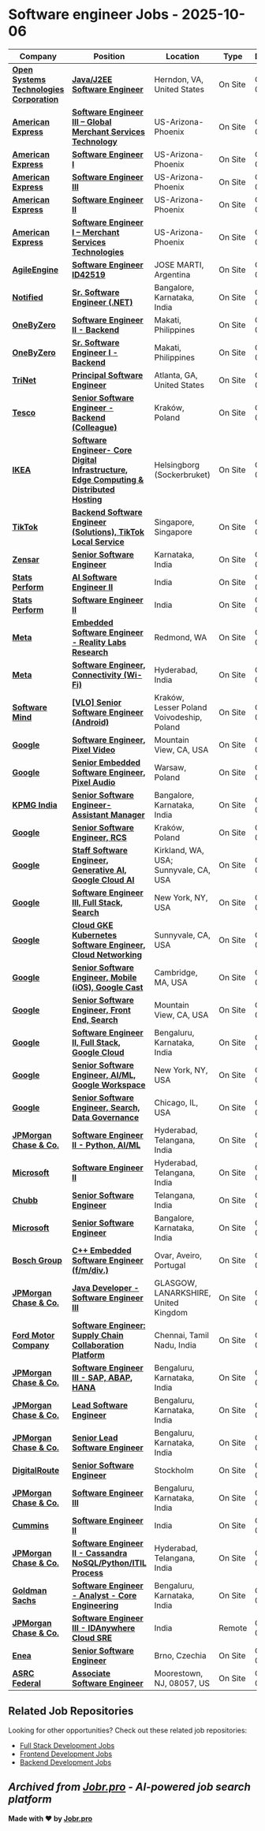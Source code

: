 # Software engineer Jobs - 2025-10-06

| Company | Position | Location | Type | Date |
| ------- | -------- | -------- | ---- | ------ |
| **[Open Systems Technologies Corporation](https://www.ostcorpweb.net/)** | **[Java/J2EE Software Engineer](https://jobr.pro/job/29447177/javaj2ee-software-engineer?utm_source=github&utm_medium=repo&utm_campaign=github-software-engineering-jobs)** | Herndon, VA, United States | On Site | Oct 06 |
| **[American Express](https://www.americanexpress.com/)** | **[Software Engineer III – Global Merchant Services Technology](https://jobr.pro/job/29440829/software-engineer-iii-global-merchant-services-technology?utm_source=github&utm_medium=repo&utm_campaign=github-software-engineering-jobs)** | US-Arizona-Phoenix | On Site | Oct 06 |
| **[American Express](https://www.americanexpress.com/)** | **[Software Engineer I](https://jobr.pro/job/29440828/software-engineer-i?utm_source=github&utm_medium=repo&utm_campaign=github-software-engineering-jobs)** | US-Arizona-Phoenix | On Site | Oct 06 |
| **[American Express](https://www.americanexpress.com/)** | **[Software Engineer III](https://jobr.pro/job/29440827/software-engineer-iii?utm_source=github&utm_medium=repo&utm_campaign=github-software-engineering-jobs)** | US-Arizona-Phoenix | On Site | Oct 06 |
| **[American Express](https://www.americanexpress.com/)** | **[Software Engineer II](https://jobr.pro/job/29440826/software-engineer-ii?utm_source=github&utm_medium=repo&utm_campaign=github-software-engineering-jobs)** | US-Arizona-Phoenix | On Site | Oct 06 |
| **[American Express](https://www.americanexpress.com/)** | **[Software Engineer I – Merchant Services Technologies](https://jobr.pro/job/29440824/software-engineer-i-merchant-services-technologies?utm_source=github&utm_medium=repo&utm_campaign=github-software-engineering-jobs)** | US-Arizona-Phoenix | On Site | Oct 06 |
| **[AgileEngine](https://agileengine.com/)** | **[Software Engineer ID42519](https://jobr.pro/job/29440230/software-engineer-id42519?utm_source=github&utm_medium=repo&utm_campaign=github-software-engineering-jobs)** | JOSE MARTI, Argentina | On Site | Oct 06 |
| **[Notified](https://www.notified.com/)** | **[Sr. Software Engineer (.NET)](https://jobr.pro/job/29443435/sr-software-engineer-net?utm_source=github&utm_medium=repo&utm_campaign=github-software-engineering-jobs)** | Bangalore, Karnataka, India | On Site | Oct 06 |
| **[OneByZero](https://onebyzero.ai)** | **[Software Engineer II - Backend](https://jobr.pro/job/29438963/software-engineer-ii-backend?utm_source=github&utm_medium=repo&utm_campaign=github-software-engineering-jobs)** | Makati, Philippines | On Site | Oct 06 |
| **[OneByZero](https://onebyzero.ai)** | **[Sr. Software Engineer I - Backend](https://jobr.pro/job/29438957/sr-software-engineer-i-backend?utm_source=github&utm_medium=repo&utm_campaign=github-software-engineering-jobs)** | Makati, Philippines | On Site | Oct 06 |
| **[TriNet](https://www.trinet.com/)** | **[Principal Software Engineer](https://jobr.pro/job/29441564/principal-software-engineer?utm_source=github&utm_medium=repo&utm_campaign=github-software-engineering-jobs)** | Atlanta, GA, United States | On Site | Oct 06 |
| **[Tesco](https://www.tesco.com/)** | **[Senior Software Engineer - Backend (Colleague)](https://jobr.pro/job/29437096/senior-software-engineer-backend-colleague?utm_source=github&utm_medium=repo&utm_campaign=github-software-engineering-jobs)** | Kraków, Poland | On Site | Oct 06 |
| **[IKEA](https://www.ikea.com/)** | **[Software Engineer- Core Digital Infrastructure, Edge Computing & Distributed Hosting](https://jobr.pro/job/29436863/software-engineer-core-digital-infrastructure-edge-computing-distributed-hosting?utm_source=github&utm_medium=repo&utm_campaign=github-software-engineering-jobs)** | Helsingborg (Sockerbruket) | On Site | Oct 06 |
| **[TikTok](https://www.tiktok.com/)** | **[Backend Software Engineer (Solutions), TikTok Local Service](https://jobr.pro/job/29435847/backend-software-engineer-solutions-tiktok-local-service?utm_source=github&utm_medium=repo&utm_campaign=github-software-engineering-jobs)** | Singapore, Singapore | On Site | Oct 06 |
| **[Zensar](https://www.zensar.com/)** | **[Senior Software Engineer](https://jobr.pro/job/29436417/senior-software-engineer?utm_source=github&utm_medium=repo&utm_campaign=github-software-engineering-jobs)** | Karnataka, India | On Site | Oct 06 |
| **[Stats Perform](https://www.statsperform.com/)** | **[AI Software Engineer II](https://jobr.pro/job/29434775/ai-software-engineer-ii?utm_source=github&utm_medium=repo&utm_campaign=github-software-engineering-jobs)** | India | On Site | Oct 06 |
| **[Stats Perform](https://www.statsperform.com/)** | **[Software Engineer II](https://jobr.pro/job/29434773/software-engineer-ii?utm_source=github&utm_medium=repo&utm_campaign=github-software-engineering-jobs)** | India | On Site | Oct 06 |
| **[Meta](https://www.meta.com/)** | **[Embedded Software Engineer - Reality Labs Research](https://jobr.pro/job/29432576/embedded-software-engineer-reality-labs-research?utm_source=github&utm_medium=repo&utm_campaign=github-software-engineering-jobs)** | Redmond, WA | On Site | Oct 06 |
| **[Meta](https://www.meta.com/)** | **[Software Engineer, Connectivity (Wi-Fi)](https://jobr.pro/job/29432572/software-engineer-connectivity-wi-fi?utm_source=github&utm_medium=repo&utm_campaign=github-software-engineering-jobs)** | Hyderabad, India | On Site | Oct 06 |
| **[Software Mind](https://softwaremind.com)** | **[\[VLO\] Senior Software Engineer (Android)](https://jobr.pro/job/29437932/vlo-senior-software-engineer-android?utm_source=github&utm_medium=repo&utm_campaign=github-software-engineering-jobs)** | Kraków, Lesser Poland Voivodeship, Poland | On Site | Oct 06 |
| **[Google](https://www.google.com/)** | **[Software Engineer, Pixel Video](https://jobr.pro/job/29432078/software-engineer-pixel-video?utm_source=github&utm_medium=repo&utm_campaign=github-software-engineering-jobs)** | Mountain View, CA, USA | On Site | Oct 06 |
| **[Google](https://www.google.com/)** | **[Senior Embedded Software Engineer, Pixel Audio](https://jobr.pro/job/29432079/senior-embedded-software-engineer-pixel-audio?utm_source=github&utm_medium=repo&utm_campaign=github-software-engineering-jobs)** | Warsaw, Poland | On Site | Oct 06 |
| **[KPMG India](https://kpmg.com/)** | **[Senior Software Engineer- Assistant Manager](https://jobr.pro/job/29432977/senior-software-engineer-assistant-manager?utm_source=github&utm_medium=repo&utm_campaign=github-software-engineering-jobs)** | Bangalore, Karnataka, India | On Site | Oct 06 |
| **[Google](https://www.google.com/)** | **[Senior Software Engineer, RCS](https://jobr.pro/job/29432061/senior-software-engineer-rcs?utm_source=github&utm_medium=repo&utm_campaign=github-software-engineering-jobs)** | Kraków, Poland | On Site | Oct 06 |
| **[Google](https://www.google.com/)** | **[Staff Software Engineer, Generative AI, Google Cloud AI](https://jobr.pro/job/29432040/staff-software-engineer-generative-ai-google-cloud-ai?utm_source=github&utm_medium=repo&utm_campaign=github-software-engineering-jobs)** | Kirkland, WA, USA; Sunnyvale, CA, USA | On Site | Oct 06 |
| **[Google](https://www.google.com/)** | **[Software Engineer III, Full Stack, Search](https://jobr.pro/job/29432028/software-engineer-iii-full-stack-search?utm_source=github&utm_medium=repo&utm_campaign=github-software-engineering-jobs)** | New York, NY, USA | On Site | Oct 06 |
| **[Google](https://www.google.com/)** | **[Cloud GKE Kubernetes Software Engineer, Cloud Networking](https://jobr.pro/job/29432010/cloud-gke-kubernetes-software-engineer-cloud-networking?utm_source=github&utm_medium=repo&utm_campaign=github-software-engineering-jobs)** | Sunnyvale, CA, USA | On Site | Oct 06 |
| **[Google](https://www.google.com/)** | **[Senior Software Engineer, Mobile (iOS), Google Cast](https://jobr.pro/job/29432004/senior-software-engineer-mobile-ios-google-cast?utm_source=github&utm_medium=repo&utm_campaign=github-software-engineering-jobs)** | Cambridge, MA, USA | On Site | Oct 06 |
| **[Google](https://www.google.com/)** | **[Senior Software Engineer, Front End, Search](https://jobr.pro/job/29431989/senior-software-engineer-front-end-search?utm_source=github&utm_medium=repo&utm_campaign=github-software-engineering-jobs)** | Mountain View, CA, USA | On Site | Oct 06 |
| **[Google](https://www.google.com/)** | **[Software Engineer II, Full Stack, Google Cloud](https://jobr.pro/job/29431987/software-engineer-ii-full-stack-google-cloud?utm_source=github&utm_medium=repo&utm_campaign=github-software-engineering-jobs)** | Bengaluru, Karnataka, India | On Site | Oct 06 |
| **[Google](https://www.google.com/)** | **[Senior Software Engineer, AI/ML, Google Workspace](https://jobr.pro/job/29431973/senior-software-engineer-aiml-google-workspace?utm_source=github&utm_medium=repo&utm_campaign=github-software-engineering-jobs)** | New York, NY, USA | On Site | Oct 06 |
| **[Google](https://www.google.com/)** | **[Senior Software Engineer, Search, Data Governance](https://jobr.pro/job/29431970/senior-software-engineer-search-data-governance?utm_source=github&utm_medium=repo&utm_campaign=github-software-engineering-jobs)** | Chicago, IL, USA | On Site | Oct 06 |
| **[JPMorgan Chase & Co.](https://www.jpmorganchase.com/)** | **[Software Engineer II - Python, AI/ML](https://jobr.pro/job/29433350/software-engineer-ii-python-aiml?utm_source=github&utm_medium=repo&utm_campaign=github-software-engineering-jobs)** | Hyderabad, Telangana, India | On Site | Oct 06 |
| **[Microsoft](https://www.microsoft.com/)** | **[Software Engineer II](https://jobr.pro/job/29433150/software-engineer-ii?utm_source=github&utm_medium=repo&utm_campaign=github-software-engineering-jobs)** | Hyderabad, Telangana, India | On Site | Oct 06 |
| **[Chubb](https://www.chubb.com/)** | **[Senior Software Engineer](https://jobr.pro/job/29437697/senior-software-engineer?utm_source=github&utm_medium=repo&utm_campaign=github-software-engineering-jobs)** | Telangana, India | On Site | Oct 06 |
| **[Microsoft](https://www.microsoft.com/)** | **[Senior Software Engineer](https://jobr.pro/job/29433152/senior-software-engineer?utm_source=github&utm_medium=repo&utm_campaign=github-software-engineering-jobs)** | Bangalore, Karnataka, India | On Site | Oct 06 |
| **[Bosch Group](https://www.bosch.com)** | **[C++ Embedded Software Engineer (f/m/div.)](https://jobr.pro/job/29437941/c-embedded-software-engineer-fmdiv?utm_source=github&utm_medium=repo&utm_campaign=github-software-engineering-jobs)** | Ovar, Aveiro, Portugal | On Site | Oct 06 |
| **[JPMorgan Chase & Co.](https://www.jpmorganchase.com/)** | **[Java Developer - Software Engineer III](https://jobr.pro/job/29433570/java-developer-software-engineer-iii?utm_source=github&utm_medium=repo&utm_campaign=github-software-engineering-jobs)** | GLASGOW, LANARKSHIRE, United Kingdom | On Site | Oct 06 |
| **[Ford Motor Company](https://corporate.ford.com/)** | **[Software Engineer: Supply Chain Collaboration Platform](https://jobr.pro/job/29434045/software-engineer-supply-chain-collaboration-platform?utm_source=github&utm_medium=repo&utm_campaign=github-software-engineering-jobs)** | Chennai, Tamil Nadu, India | On Site | Oct 06 |
| **[JPMorgan Chase & Co.](https://www.jpmorganchase.com/)** | **[Software Engineer III - SAP, ABAP, HANA](https://jobr.pro/job/29433448/software-engineer-iii-sap-abap-hana?utm_source=github&utm_medium=repo&utm_campaign=github-software-engineering-jobs)** | Bengaluru, Karnataka, India | On Site | Oct 06 |
| **[JPMorgan Chase & Co.](https://www.jpmorganchase.com/)** | **[Lead Software Engineer](https://jobr.pro/job/29433392/lead-software-engineer?utm_source=github&utm_medium=repo&utm_campaign=github-software-engineering-jobs)** | Bengaluru, Karnataka, India | On Site | Oct 06 |
| **[JPMorgan Chase & Co.](https://www.jpmorganchase.com/)** | **[Senior Lead Software Engineer](https://jobr.pro/job/29433397/senior-lead-software-engineer?utm_source=github&utm_medium=repo&utm_campaign=github-software-engineering-jobs)** | Bengaluru, Karnataka, India | On Site | Oct 06 |
| **[DigitalRoute](https://www.digitalroute.com/)** | **[Senior Software Engineer](https://jobr.pro/job/29450302/senior-software-engineer?utm_source=github&utm_medium=repo&utm_campaign=github-software-engineering-jobs)** | Stockholm | On Site | Oct 06 |
| **[JPMorgan Chase & Co.](https://www.jpmorganchase.com/)** | **[Software Engineer III](https://jobr.pro/job/29433370/software-engineer-iii?utm_source=github&utm_medium=repo&utm_campaign=github-software-engineering-jobs)** | Bengaluru, Karnataka, India | On Site | Oct 06 |
| **[Cummins](https://www.cummins.com/)** | **[Software Engineer II](https://jobr.pro/job/29442623/software-engineer-ii?utm_source=github&utm_medium=repo&utm_campaign=github-software-engineering-jobs)** | India | On Site | Oct 06 |
| **[JPMorgan Chase & Co.](https://www.jpmorganchase.com/)** | **[Software Engineer II - Cassandra NoSQL/Python/ITIL Process](https://jobr.pro/job/29433344/software-engineer-ii-cassandra-nosqlpythonitil-process?utm_source=github&utm_medium=repo&utm_campaign=github-software-engineering-jobs)** | Hyderabad, Telangana, India | On Site | Oct 06 |
| **[Goldman Sachs](https://www.goldmansachs.com/)** | **[Software Engineer - Analyst - Core Engineering](https://jobr.pro/job/29434421/software-engineer-analyst-core-engineering?utm_source=github&utm_medium=repo&utm_campaign=github-software-engineering-jobs)** | Bengaluru, Karnataka, India | On Site | Oct 06 |
| **[JPMorgan Chase & Co.](https://www.jpmorganchase.com/)** | **[Software Engineer III - IDAnywhere Cloud SRE](https://jobr.pro/job/29433345/software-engineer-iii-idanywhere-cloud-sre?utm_source=github&utm_medium=repo&utm_campaign=github-software-engineering-jobs)** | India | Remote | Oct 06 |
| **[Enea](https://www.enea.com/)** | **[Senior Software Engineer](https://jobr.pro/job/29431842/senior-software-engineer?utm_source=github&utm_medium=repo&utm_campaign=github-software-engineering-jobs)** | Brno, Czechia | On Site | Oct 06 |
| **[ASRC Federal](https://www.asrcfederal.com/)** | **[Associate Software Engineer](https://jobr.pro/job/29444286/associate-software-engineer?utm_source=github&utm_medium=repo&utm_campaign=github-software-engineering-jobs)** | Moorestown, NJ, 08057, US | On Site | Oct 06 |

## Related Job Repositories

Looking for other opportunities? Check out these related job repositories:

- [Full Stack Development Jobs](https://github.com/jobs-jobr-pro/Full-Stack-Development-Jobs)
- [Frontend Development Jobs](https://github.com/jobs-jobr-pro/Frontend-Development-Jobs)
- [Backend Development Jobs](https://github.com/jobs-jobr-pro/Backend-Development-Jobs)



*Archived from [Jobr.pro](https://jobr.pro?utm_source=github&utm_medium=repo&utm_campaign=github-software-engineering-jobs) - AI-powered job search platform*
---

**Made with ❤️ by [Jobr.pro](https://jobr.pro?utm_source=github&utm_medium=repo&utm_campaign=github-software-engineering-jobs)**